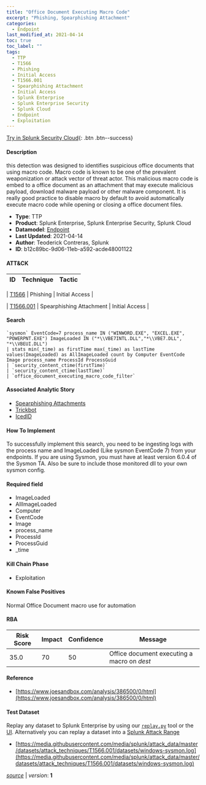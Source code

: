 ```yaml
---
title: "Office Document Executing Macro Code"
excerpt: "Phishing, Spearphishing Attachment"
categories:
  - Endpoint
last_modified_at: 2021-04-14
toc: true
toc_label: ""
tags:
  - TTP
  - T1566
  - Phishing
  - Initial Access
  - T1566.001
  - Spearphishing Attachment
  - Initial Access
  - Splunk Enterprise
  - Splunk Enterprise Security
  - Splunk Cloud
  - Endpoint
  - Exploitation
---
```




[Try in Splunk Security Cloud](https://www.splunk.com/en_us/cyber-security.html){: .btn .btn--success}

#### Description

this detection was designed to identifies suspicious office documents that using macro code. Macro code is known to be one of the prevalent weaponization or attack vector of threat actor. This malicious macro code is embed to a office document as an attachment that may execute malicious payload, download malware payload or other malware component. It is really good practice to disable macro by default to avoid automatically execute macro code while opening or closing a office document files.

- **Type**: TTP
- **Product**: Splunk Enterprise, Splunk Enterprise Security, Splunk Cloud
- **Datamodel**: [Endpoint](https://docs.splunk.com/Documentation/CIM/latest/User/Endpoint)
- **Last Updated**: 2021-04-14
- **Author**: Teoderick Contreras, Splunk
- **ID**: b12c89bc-9d06-11eb-a592-acde48001122


#### ATT&CK

| ID          | Technique   | Tactic         |
| ----------- | ----------- |--------------- |

| [T1566](https://attack.mitre.org/techniques/T1566/) | Phishing | Initial Access |


| [T1566.001](https://attack.mitre.org/techniques/T1566/001/) | Spearphishing Attachment | Initial Access |





#### Search

```
`sysmon` EventCode=7 process_name IN ("WINWORD.EXE", "EXCEL.EXE", "POWERPNT.EXE") ImageLoaded IN ("*\\VBE7INTL.DLL","*\\VBE7.DLL", "*\\VBEUI.DLL") 
| stats min(_time) as firstTime max(_time) as lastTime values(ImageLoaded) as AllImageLoaded count by Computer EventCode Image process_name ProcessId ProcessGuid 
| `security_content_ctime(firstTime)` 
| `security_content_ctime(lastTime)` 
| `office_document_executing_macro_code_filter`
```

#### Associated Analytic Story
* [Spearphishing Attachments](/stories/spearphishing_attachments)
* [Trickbot](/stories/trickbot)
* [IcedID](/stories/icedid)


#### How To Implement
To successfully implement this search, you need to be ingesting logs with the process name and ImageLoaded (Like sysmon EventCode 7) from your endpoints. If you are using Sysmon, you must have at least version 6.0.4 of the Sysmon TA. Also be sure to include those monitored dll to your own sysmon config.

#### Required field
* ImageLoaded
* AllImageLoaded
* Computer
* EventCode
* Image
* process_name
* ProcessId
* ProcessGuid
* _time


#### Kill Chain Phase
* Exploitation


#### Known False Positives
Normal Office Document macro use for automation


#### RBA

| Risk Score  | Impact      | Confidence   | Message      |
| ----------- | ----------- |--------------|--------------|
| 35.0 | 70 | 50 | Office document executing a macro on $dest$ |




#### Reference

* [https://www.joesandbox.com/analysis/386500/0/html](https://www.joesandbox.com/analysis/386500/0/html)



#### Test Dataset
Replay any dataset to Splunk Enterprise by using our [`replay.py`](https://github.com/splunk/attack_data#using-replaypy) tool or the [UI](https://github.com/splunk/attack_data#using-ui).
Alternatively you can replay a dataset into a [Splunk Attack Range](https://github.com/splunk/attack_range#replay-dumps-into-attack-range-splunk-server)

* [https://media.githubusercontent.com/media/splunk/attack_data/master/datasets/attack_techniques/T1566.001/datasets/windows-sysmon.log](https://media.githubusercontent.com/media/splunk/attack_data/master/datasets/attack_techniques/T1566.001/datasets/windows-sysmon.log)



[*source*](https://github.com/splunk/security_content/tree/develop/detections/endpoint/office_document_executing_macro_code.yml) \| *version*: **1**